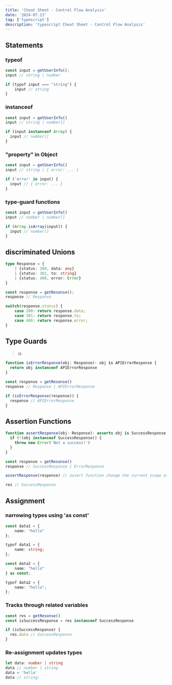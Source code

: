 ```yaml
---
title: 'Cheat Sheet - Control Flow Analysis'
date: '2024-07-13'
tag: ['typescript']
description: 'typescript Cheat Sheet - Control Flow Analysis'
---
```


## Statements

### typeof

```ts
const input = getUserInfo();
input // string | number

if (typof input === "string") {
	input // string
}
```

### instanceof

```ts
const input = getUserInfo()
input // string | number[]

if (input instanceof Array) {
  input // number[]
}
```

### "property" in Object

```ts
const input = getUserInfo()
input // string | { error: ... }

if ('error' in input) {
  input // { error: ... }
}
```

### type-guard functions

```ts
const input = getUserInfo()
input // number | number[]

if (Array.isArray(input)) {
  input // number[]
}
```

## discriminated Unions

```ts
type Response = {
	| {status: 200, data: any}
	| {status: 301, to: string}
	| {status: 400, error: Error}
}

const response = getResonse();
response // Response

switch(response.status) {
	case 200: return response.data;
	case 301: return response.to;
	case 400: return response.error;
}
```

## Type Guards

> is

```ts
function isErrorResponse(obj: Response): obj is APIErrorResponse {
  return obj instanceof APIErrorResponse
}

const response = getResonse()
response // Response | APIErrorResponse

if (isErrorResponse(response)) {
  response // APIErrorResponse
}
```

## Assertion Functions

```ts
function assertResponse(obj: Response): asserts obj is SuccessResponse {
  if (!(obj instanceof SuccessResponse)) {
    throw new Error('Not a success!')
  }
}

const response = getResonse()
response // SuccessResponse | ErrorResponse

assertResponse(response) // assert function change the current scope or throw

res // SuccessResponse
```

## Assignment

### narrowing types using 'as const'

```ts
const data1 = {
	name: "hello"
};

typof data1 = {
	name: string;
};

const data2 = {
	name: "hello"
} as const;

typof data2 = {
	name: "hello";
};
```

### Tracks through related variables

```ts
const res = getResonse()
const isSuccessResponse = res instanceof SuccessResponse

if (isSuccessResponse) {
  res.data // SuccessResponse
}
```

### Re-assignment updates types

```ts
let data: number | string
data // number | string
data = 'hello'
data // string;
```
